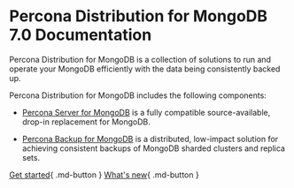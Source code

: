 # Percona Distribution for MongoDB 7.0 Documentation

Percona Distribution for MongoDB is a collection of solutions to run and operate your
MongoDB efficiently with the data being consistently backed up.

Percona Distribution for MongoDB includes the following components:

* [Percona Server for MongoDB](https://docs.percona.com/percona-server-for-mongodb/7.0/index.html) is a fully compatible source-available, drop-in replacement
for MongoDB.

* [Percona Backup for MongoDB](https://docs.percona.com/percona-backup-mongodb/index.html) is a distributed, low-impact solution for achieving
consistent backups of MongoDB sharded clusters and replica sets.

[Get started](installation.md){ .md-button }
[What's new]({{release}}.md){ .md-button } 
